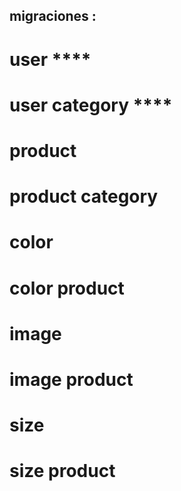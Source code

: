 ## migraciones :

# user ****
# user category ****
# product
# product category
# color
# color product
# image
# image product
# size
# size product